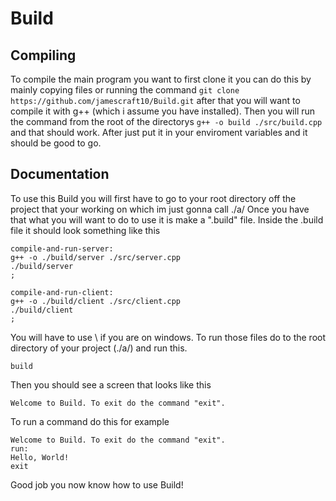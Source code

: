 # Build

## Compiling
To compile the main program you want to first clone it you can do this by mainly copying files or running the command `git clone https://github.com/jamescraft10/Build.git` after that you will want to compile it with g++ (which i assume you have installed).
Then you will run the command from the root of the directorys `g++ -o build ./src/build.cpp` and that should work.
After just put it in your enviroment variables and it should be good to go.

## Documentation
To use this Build you will first have to go to your root directory off the project that your working on which im just gonna call ./a/
Once you have that what you will want to do to use it is make a ".build" file. Inside the .build file it should look something like this
```
compile-and-run-server:
g++ -o ./build/server ./src/server.cpp
./build/server
;

compile-and-run-client:
g++ -o ./build/client ./src/client.cpp
./build/client
;
```
You will have to use \ if you are on windows. To run those files do to the root directory of your project (./a/)
and run this.
```
build
```
Then you should see a screen that looks like this
```
Welcome to Build. To exit do the command "exit".
```
To run a command do this for example
```
Welcome to Build. To exit do the command "exit".
run:
Hello, World!
exit
```
Good job you now know how to use Build!
